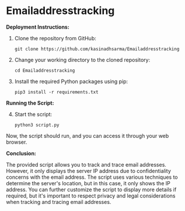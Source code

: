 # Emailaddresstracking

**Deployment Instructions:**

1. Clone the repository from GitHub:

   ```
   git clone https://github.com/kasinadhsarma/Emailaddresstracking
   ```

2. Change your working directory to the cloned repository:

   ```
   cd Emailaddresstracking
   ```

3. Install the required Python packages using pip:

   ```
   pip3 install -r requirements.txt
   ```

**Running the Script:**

4. Start the script:

   ```
   python3 script.py
   ```

Now, the script should run, and you can access it through your web browser.

**Conclusion:**

The provided script allows you to track and trace email addresses. However, it only displays the server IP address due to confidentiality concerns with the email address. The script uses various techniques to determine the server's location, but in this case, it only shows the IP address. You can further customize the script to display more details if required, but it's important to respect privacy and legal considerations when tracking and tracing email addresses.